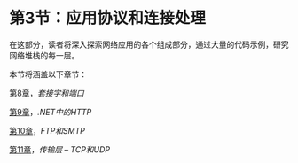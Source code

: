# 第3节：应用协议和连接处理

在这部分，读者将深入探索网络应用的各个组成部分，通过大量的代码示例，研究网络堆栈的每一层。

本节将涵盖以下章节：

[第8章](a0c3481a-daca-484d-95f8-f08867c8c7b8.xhtml)，*套接字和端口*

[第9章](e93c024e-3366-46f3-b565-adc20317e6ec.xhtml)，*.NET中的HTTP*

[第10章](ec99753c-1004-4a9f-b651-8d4bb467a879.xhtml)，*FTP和SMTP*

[第11章](a4847953-41ef-48ee-aa39-75f920467992.xhtml)，*传输层 – TCP和UDP*

